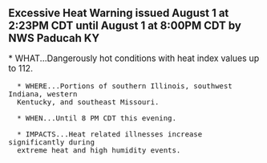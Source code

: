 <p>
   <h2>Excessive Heat Warning issued August 1 at 2:23PM CDT until August 1 at 8:00PM CDT by NWS Paducah KY</h2>
   <div style="font-size:120%">* WHAT...Dangerously hot conditions with heat index values up to 112.
      
      * WHERE...Portions of southern Illinois, southwest Indiana, western
      Kentucky, and southeast Missouri.
      
      * WHEN...Until 8 PM CDT this evening.
      
      * IMPACTS...Heat related illnesses increase significantly during
      extreme heat and high humidity events.
   </div>
</p>